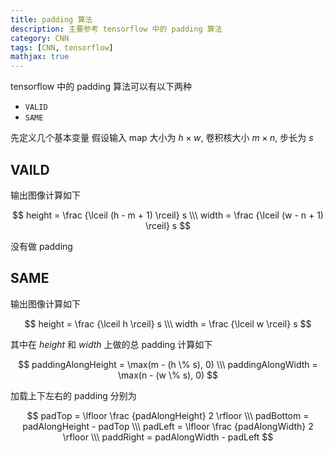 ```yaml
---
title: padding 算法
description: 主要参考 tensorflow 中的 padding 算法
category: CNN
tags: [CNN, tensorflow]
mathjax: true
---
```


tensorflow 中的 padding 算法可以有以下两种

- `VALID`
- `SAME`

先定义几个基本变量
假设输入 map 大小为 $h\times w$, 卷积核大小 $m\times n$, 步长为 $s$

## VAILD

输出图像计算如下

$$
height = \frac {\lceil (h - m + 1) \rceil}  s \\\
width = \frac {\lceil (w - n + 1) \rceil} s
$$

没有做 padding

## SAME

输出图像计算如下

$$
height = \frac {\lceil h \rceil} s \\\
width = \frac {\lceil w \rceil} s
$$

其中在 $height$ 和 $width$ 上做的总 padding 计算如下

$$
paddingAlongHeight = \max(m - (h \% s), 0) \\\
paddingAlongWidth = \max(n - (w \% s), 0)
$$

加载上下左右的 padding 分别为

$$
padTop = \lfloor \frac {padAlongHeight} 2 \rfloor \\\
padBottom = padAlongHeight - padTop \\\
padLeft = \lfloor \frac {padAlongWidth}  2 \rfloor \\\
paddRight = padAlongWidth - padLeft
$$